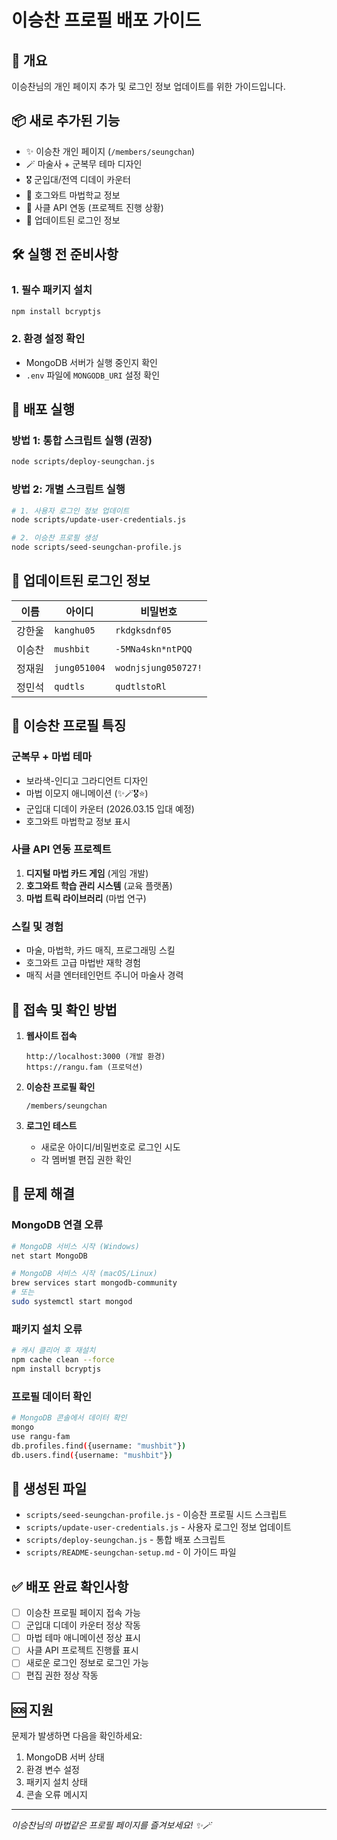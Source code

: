 # 이승찬 프로필 배포 가이드

## 🎯 개요
이승찬님의 개인 페이지 추가 및 로그인 정보 업데이트를 위한 가이드입니다.

## 📦 새로 추가된 기능
- ✨ 이승찬 개인 페이지 (`/members/seungchan`)
- 🪄 마술사 + 군복무 테마 디자인
- 🎖️ 군입대/전역 디데이 카운터
- 🏰 호그와트 마법학교 정보
- 🚀 사클 API 연동 (프로젝트 진행 상황)
- 🔐 업데이트된 로그인 정보

## 🛠️ 실행 전 준비사항

### 1. 필수 패키지 설치
```bash
npm install bcryptjs
```

### 2. 환경 설정 확인
- MongoDB 서버가 실행 중인지 확인
- `.env` 파일에 `MONGODB_URI` 설정 확인

## 🚀 배포 실행

### 방법 1: 통합 스크립트 실행 (권장)
```bash
node scripts/deploy-seungchan.js
```

### 방법 2: 개별 스크립트 실행
```bash
# 1. 사용자 로그인 정보 업데이트
node scripts/update-user-credentials.js

# 2. 이승찬 프로필 생성
node scripts/seed-seungchan-profile.js
```

## 🔐 업데이트된 로그인 정보

| 이름 | 아이디 | 비밀번호 |
|------|--------|----------|
| 강한울 | `kanghu05` | `rkdgksdnf05` |
| 이승찬 | `mushbit` | `-5MNa4skn*ntPQQ` |
| 정재원 | `jung051004` | `wodnjsjung050727!` |
| 정민석 | `qudtls` | `qudtlstoRl` |

## 🎨 이승찬 프로필 특징

### 군복무 + 마법 테마
- 보라색-인디고 그라디언트 디자인
- 마법 이모지 애니메이션 (✨🪄🎖️⭐)
- 군입대 디데이 카운터 (2026.03.15 입대 예정)
- 호그와트 마법학교 정보 표시

### 사클 API 연동 프로젝트
1. **디지털 마법 카드 게임** (게임 개발)
2. **호그와트 학습 관리 시스템** (교육 플랫폼)
3. **마법 트릭 라이브러리** (마법 연구)

### 스킬 및 경험
- 마술, 마법학, 카드 매직, 프로그래밍 스킬
- 호그와트 고급 마법반 재학 경험
- 매직 서클 엔터테인먼트 주니어 마술사 경력

## 📍 접속 및 확인 방법

1. **웹사이트 접속**
   ```
   http://localhost:3000 (개발 환경)
   https://rangu.fam (프로덕션)
   ```

2. **이승찬 프로필 확인**
   ```
   /members/seungchan
   ```

3. **로그인 테스트**
   - 새로운 아이디/비밀번호로 로그인 시도
   - 각 멤버별 편집 권한 확인

## 🔧 문제 해결

### MongoDB 연결 오류
```bash
# MongoDB 서비스 시작 (Windows)
net start MongoDB

# MongoDB 서비스 시작 (macOS/Linux)
brew services start mongodb-community
# 또는
sudo systemctl start mongod
```

### 패키지 설치 오류
```bash
# 캐시 클리어 후 재설치
npm cache clean --force
npm install bcryptjs
```

### 프로필 데이터 확인
```bash
# MongoDB 콘솔에서 데이터 확인
mongo
use rangu-fam
db.profiles.find({username: "mushbit"})
db.users.find({username: "mushbit"})
```

## 📁 생성된 파일

- `scripts/seed-seungchan-profile.js` - 이승찬 프로필 시드 스크립트
- `scripts/update-user-credentials.js` - 사용자 로그인 정보 업데이트
- `scripts/deploy-seungchan.js` - 통합 배포 스크립트
- `scripts/README-seungchan-setup.md` - 이 가이드 파일

## ✅ 배포 완료 확인사항

- [ ] 이승찬 프로필 페이지 접속 가능
- [ ] 군입대 디데이 카운터 정상 작동
- [ ] 마법 테마 애니메이션 정상 표시
- [ ] 사클 API 프로젝트 진행률 표시
- [ ] 새로운 로그인 정보로 로그인 가능
- [ ] 편집 권한 정상 작동

## 🆘 지원

문제가 발생하면 다음을 확인하세요:
1. MongoDB 서버 상태
2. 환경 변수 설정
3. 패키지 설치 상태
4. 콘솔 오류 메시지

---
*이승찬님의 마법같은 프로필 페이지를 즐겨보세요! ✨🪄*
